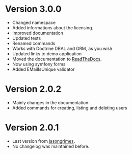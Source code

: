 # Version 3.0.0

 * Changed namespace
 * Added informations about the licensing.
 * Improved documentation
 * Updated tests
 * Renamed commands
 * Works with Doctrine DBAL and ORM, as you wish
 * Updated links to demo application
 * Moved the documentation to [ReadTheDocs](http://silex-userprovider.readthedocs.org/en/nextgen/).
 * Now using symfony forms
 * Added EMailIsUnique validator
 
# Version 2.0.2

 * Mainly changes in the documentation
 * Added commands for creating, listing and deleting users

# Version 2.0.1
 * Last version from [jasongrimes](https://github.com/jasongrimes). 
 * No changelog was maintained before.
